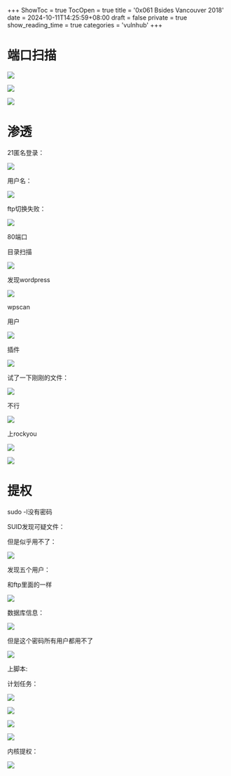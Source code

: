 +++
ShowToc = true
TocOpen = true
title = '0x061 Bsides Vancouver 2018'
date = 2024-10-11T14:25:59+08:00
draft = false
private = true
show_reading_time = true
categories = 'vulnhub'
+++



# 端口扫描

![](/vulnhub_img/WEBRESOURCEd4a208d5ba6cdb952ee2bedc82c80b5bimage.png)

![](/vulnhub_img/WEBRESOURCE939d567f974e37d69e6998aaf8980c32image.png)

![](/vulnhub_img/WEBRESOURCE30bd3b6720afb4a6c2397fb4013ed596image.png)

# 渗透

21匿名登录：

![](/vulnhub_img/WEBRESOURCE5fc4d760efb2900c10a83966e3c8fb12image.png)

用户名：

![](/vulnhub_img/WEBRESOURCE98c80455ce49bcda563fcde343d435afimage.png)

ftp切换失败：

![](/vulnhub_img/WEBRESOURCE3d34aa3f26a3a2ce913f086334c567bdimage.png)

80端口

目录扫描

![](/vulnhub_img/WEBRESOURCEfaa345832def0cdf643ea5cd033fd356image.png)

发现wordpress

![](/vulnhub_img/WEBRESOURCE7174001dca5312c001b2bf8248f466a0image.png)

wpscan

用户

![](/vulnhub_img/WEBRESOURCE96ed499c674f2558315d7e380e87b1baimage.png)

插件

![](/vulnhub_img/WEBRESOURCEf2bf6ba3cc367d65b39a9209567e00baimage.png)

试了一下刚刚的文件：

![](/vulnhub_img/WEBRESOURCE8cfab4f813095664bca44462cce0f930image.png)

不行

![](/vulnhub_img/WEBRESOURCE3e7b3acad6161d06b02b32c0e84d4c87image.png)

上rockyou

![](/vulnhub_img/WEBRESOURCEcd4dfdfb8aa8fa5b6669fc8bd717b9e9image.png)

![](/vulnhub_img/WEBRESOURCE53fcf80257d3245a8ac84fa438576486image.png)

# 提权

sudo -l没有密码

SUID发现可疑文件：

但是似乎用不了：

![](/vulnhub_img/WEBRESOURCEce4824daee28ea08c183383d1a83a660image.png)

发现五个用户：

和ftp里面的一样

![](/vulnhub_img/WEBRESOURCE9d06815302c181ea6a67dfc46c1b5c07image.png)

数据库信息：

![](/vulnhub_img/WEBRESOURCE221591cc45b9c5410b305b810f592080image.png)

但是这个密码所有用户都用不了

![](/vulnhub_img/WEBRESOURCE8a641193b29534192d4d91588b6002d7image.png)

上脚本:

计划任务：

![](/vulnhub_img/WEBRESOURCE954743f866eace0c6b2e697dcaf46381image.png)

![](/vulnhub_img/WEBRESOURCEc84f4adb368542c99c32d97b6566f56bimage.png)

![](/vulnhub_img/WEBRESOURCE675bcdef1b815f9b99edf390413cc2ddimage.png)

![](/vulnhub_img/WEBRESOURCE5f9faf406223032eed55a89fd9afd0f9image.png)

内核提权：

![](/vulnhub_img/WEBRESOURCE4f01156ff9c0d4691a883af7d8958917image.png)